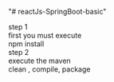 "# reactJs-SpringBoot-basic" 

step 1 <br>
first you  must execute <br> 
npm install <br>
step 2 <br>
execute the maven <br> 
clean , compile, package

